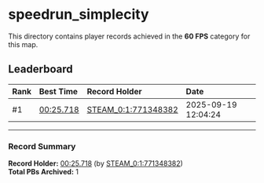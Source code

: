 # speedrun_simplecity

This directory contains player records achieved in the **60 FPS** category for this map.

## Leaderboard

| Rank | Best Time | Record Holder | Date                |
| :--- | :-------- | :------------ | :------------------ |
| #1   | [00:25.718](./00025718_STEAM_0_1_771348382_20250919-120424.zip) | [STEAM_0:1:771348382](https://speedrun16.com/profile/STEAM_0:1:771348382)   | 2025-09-19 12:04:24 |

---

### Record Summary
**Record Holder:** [00:25.718](./00025718_STEAM_0_1_771348382_20250919-120424.zip) (by [STEAM_0:1:771348382](https://speedrun16.com/profile/STEAM_0:1:771348382))  
**Total PBs Archived:** 1